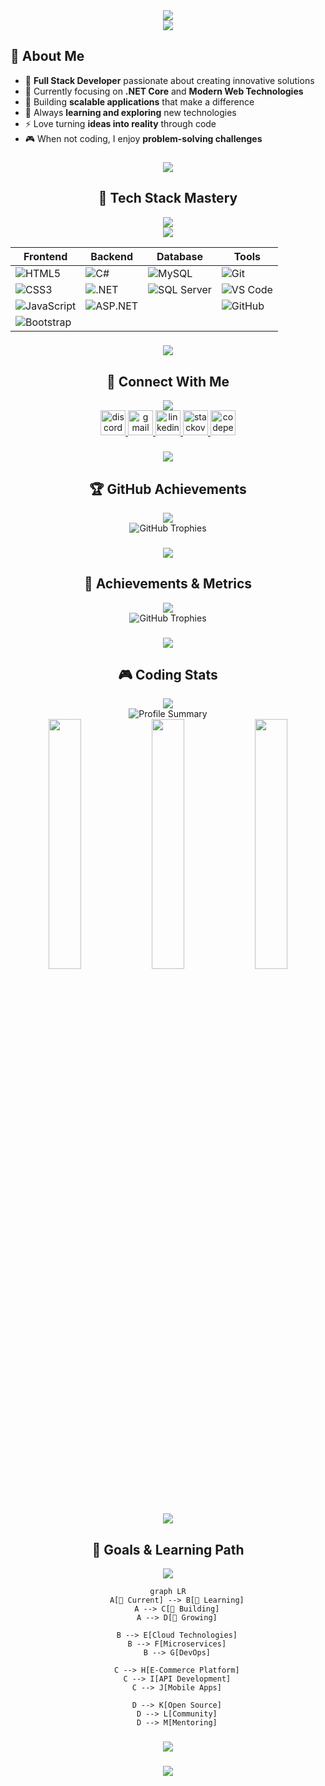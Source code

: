 <div align="center">
  <img src="https://readme-typing-svg.herokuapp.com/?font=Righteous&size=35&center=true&vCenter=true&width=500&height=70&duration=4000&lines=Hi+👋!+I'm+Abdulrahman+Nadap;Software+Engineer+from+India;Full+Stack+Developer;Always+learning+new+things!" />
</div>

<div align="center">
  <img src="https://user-images.githubusercontent.com/73097560/115834477-dbab4500-a447-11eb-908a-139a6edaec5c.gif">
</div>

###



## 🚀 About Me

- 🌟 **Full Stack Developer** passionate about creating innovative solutions
- 🎯 Currently focusing on **.NET Core** and **Modern Web Technologies**
- 🚀 Building **scalable applications** that make a difference
- 🌱 Always **learning and exploring** new technologies
- ⚡ Love turning **ideas into reality** through code
- 🎮 When not coding, I enjoy **problem-solving challenges**

###

<div align="center">
  <img src="https://user-images.githubusercontent.com/73097560/115834477-dbab4500-a447-11eb-908a-139a6edaec5c.gif">
  <h2>🌟 Tech Stack Mastery</h2>
  <img src="https://user-images.githubusercontent.com/73097560/115834477-dbab4500-a447-11eb-908a-139a6edaec5c.gif">
</div>

<div align="center">
  <img src="https://skillicons.dev/icons?i=html,css,js,bootstrap,cs,dotnet,mysql,git,github,vscode,postman,figma&perline=6&theme=dark" />
</div>

<div align="center">
  
| Frontend | Backend | Database | Tools |
|----------|---------|----------|-------|
| ![HTML5](https://img.shields.io/badge/-HTML5-E34F26?style=flat-square&logo=html5&logoColor=white) | ![C#](https://img.shields.io/badge/-C%23-239120?style=flat-square&logo=c-sharp&logoColor=white) | ![MySQL](https://img.shields.io/badge/-MySQL-4479A1?style=flat-square&logo=mysql&logoColor=white) | ![Git](https://img.shields.io/badge/-Git-F05032?style=flat-square&logo=git&logoColor=white) |
| ![CSS3](https://img.shields.io/badge/-CSS3-1572B6?style=flat-square&logo=css3&logoColor=white) | ![.NET](https://img.shields.io/badge/-.NET-5C2D91?style=flat-square&logo=.net&logoColor=white) | ![SQL Server](https://img.shields.io/badge/-SQL%20Server-CC2927?style=flat-square&logo=microsoft-sql-server&logoColor=white) | ![VS Code](https://img.shields.io/badge/-VS%20Code-007ACC?style=flat-square&logo=visual-studio-code&logoColor=white) |
| ![JavaScript](https://img.shields.io/badge/-JavaScript-F7DF1E?style=flat-square&logo=javascript&logoColor=black) | ![ASP.NET](https://img.shields.io/badge/-ASP.NET-512BD4?style=flat-square&logo=.net&logoColor=white) |  | ![GitHub](https://img.shields.io/badge/-GitHub-181717?style=flat-square&logo=github&logoColor=white) |
| ![Bootstrap](https://img.shields.io/badge/-Bootstrap-7952B3?style=flat-square&logo=bootstrap&logoColor=white) |  |  |  |

</div>

###

<div align="center">
  <img src="https://user-images.githubusercontent.com/73097560/115834477-dbab4500-a447-11eb-908a-139a6edaec5c.gif">
  <h2>📱 Connect With Me</h2>
  <img src="https://user-images.githubusercontent.com/73097560/115834477-dbab4500-a447-11eb-908a-139a6edaec5c.gif">
</div>

<div align="center">
  <a href="https://discord.com/channels/@me/995030735784247367" target="_blank">
    <img src="https://img.shields.io/static/v1?message=Discord&logo=discord&label=&color=7289DA&logoColor=white&labelColor=&style=for-the-badge" height="40" alt="discord logo"  />
  </a>
  <a href="mailto:abdulrahmannadap@gmail.com" target="_blank">
    <img src="https://img.shields.io/static/v1?message=Gmail&logo=gmail&label=&color=D14836&logoColor=white&labelColor=&style=for-the-badge" height="40" alt="gmail logo"  />
  </a>
  <a href="https://www.linkedin.com/in/aabdulrhman-nadap-1ab389255/" target="_blank">
    <img src="https://img.shields.io/static/v1?message=LinkedIn&logo=linkedin&label=&color=0077B5&logoColor=white&labelColor=&style=for-the-badge" height="40" alt="linkedin logo"  />
  </a>
  <a href="https://stackoverflow.com/users/21017383/arhman-nadap" target="_blank">
    <img src="https://img.shields.io/static/v1?message=Stackoverflow&logo=stackoverflow&label=&color=FE7A16&logoColor=white&labelColor=&style=for-the-badge" height="40" alt="stackoverflow logo"  />
  </a>
  <a href="https://codepen.io/Abdulrahmannadap" target="_blank">
    <img src="https://img.shields.io/static/v1?message=Codepen&logo=codepen&label=&color=000000&logoColor=white&labelColor=&style=for-the-badge" height="40" alt="codepen logo"  />
  </a>
</div>

###

<div align="center">
  <img src="https://user-images.githubusercontent.com/73097560/115834477-dbab4500-a447-11eb-908a-139a6edaec5c.gif">
  <h2>🏆 GitHub Achievements</h2>
  <img src="https://user-images.githubusercontent.com/73097560/115834477-dbab4500-a447-11eb-908a-139a6edaec5c.gif">
</div>

<div align="center">
  <img src="https://github-profile-trophy.vercel.app/?username=abdulrahmannadap&theme=radical&no-frame=false&no-bg=false&margin-w=4&column=7" alt="GitHub Trophies" />
</div>

###

###



###

###


###



###



###

###


###

<div align="center">
  <img src="https://user-images.githubusercontent.com/73097560/115834477-dbab4500-a447-11eb-908a-139a6edaec5c.gif">
  <h2>🏅 Achievements & Metrics</h2>
  <img src="https://user-images.githubusercontent.com/73097560/115834477-dbab4500-a447-11eb-908a-139a6edaec5c.gif">
</div>

<div align="center">
  <img src="https://github-profile-trophy.vercel.app/?username=abdulrahmannadap&theme=radical&no-frame=true&no-bg=false&margin-w=4&column=7" alt="GitHub Trophies" />
</div>



###



###

<div align="center">
  <img src="https://user-images.githubusercontent.com/73097560/115834477-dbab4500-a447-11eb-908a-139a6edaec5c.gif">
  <h2>🎮 Coding Stats</h2>
  <img src="https://user-images.githubusercontent.com/73097560/115834477-dbab4500-a447-11eb-908a-139a6edaec5c.gif">
</div>

<div align="center">
  <img src="https://github-profile-summary-cards.vercel.app/api/cards/profile-details?username=abdulrahmannadap&theme=radical" alt="Profile Summary" />
</div>

<div align="center">
  <img width="32%" src="https://github-profile-summary-cards.vercel.app/api/cards/repos-per-language?username=abdulrahmannadap&theme=radical" />
  <img width="32%" src="https://github-profile-summary-cards.vercel.app/api/cards/most-commit-language?username=abdulrahmannadap&theme=radical" />
  <img width="32%" src="https://github-profile-summary-cards.vercel.app/api/cards/stats?username=abdulrahmannadap&theme=radical" />
</div>

###

<div align="center">
  <img src="https://user-images.githubusercontent.com/73097560/115834477-dbab4500-a447-11eb-908a-139a6edaec5c.gif">
  <h2>🎯 Goals & Learning Path</h2>
  <img src="https://user-images.githubusercontent.com/73097560/115834477-dbab4500-a447-11eb-908a-139a6edaec5c.gif">
</div>

<div align="center">

```mermaid
graph LR
    A[🎯 Current] --> B[🚀 Learning]
    A --> C[💼 Building]
    A --> D[🌱 Growing]
    
    B --> E[Cloud Technologies]
    B --> F[Microservices]
    B --> G[DevOps]
    
    C --> H[E-Commerce Platform]
    C --> I[API Development]
    C --> J[Mobile Apps]
    
    D --> K[Open Source]
    D --> L[Community]
    D --> M[Mentoring]
```

</div>

###


###

<div align="center">
  <img src="https://capsule-render.vercel.app/api?type=waving&color=gradient&customColorList=6,11,20&height=150&section=footer&text=Thanks%20for%20Visiting!&fontSize=42&fontColor=fff&animation=twinkling&fontAlignY=65"/>
</div>



<div align="center">
  <h3>
    <img src="https://readme-typing-svg.herokuapp.com/?font=Righteous&size=25&center=true&vCenter=true&width=500&height=50&duration=4000&lines=Thanks+for+visiting!;Let's+connect+and+build+something+amazing!;Don't+forget+to+⭐+my+repositories!" />
  </h3>
</div>

###
